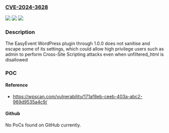 ### [CVE-2024-3628](https://cve.mitre.org/cgi-bin/cvename.cgi?name=CVE-2024-3628)
![](https://img.shields.io/static/v1?label=Product&message=EasyEvent&color=blue)
![](https://img.shields.io/static/v1?label=Version&message=n%2Fa&color=blue)
![](https://img.shields.io/static/v1?label=Vulnerability&message=CWE-79%20Cross-Site%20Scripting%20(XSS)&color=brighgreen)

### Description

The EasyEvent WordPress plugin through 1.0.0 does not sanitise and escape some of its settings, which could allow high privilege users such as admin to perform Cross-Site Scripting attacks even when unfiltered_html is disallowed

### POC

#### Reference
- https://wpscan.com/vulnerability/171af8eb-ceeb-403a-abc2-969d9535a4c9/

#### Github
No PoCs found on GitHub currently.

